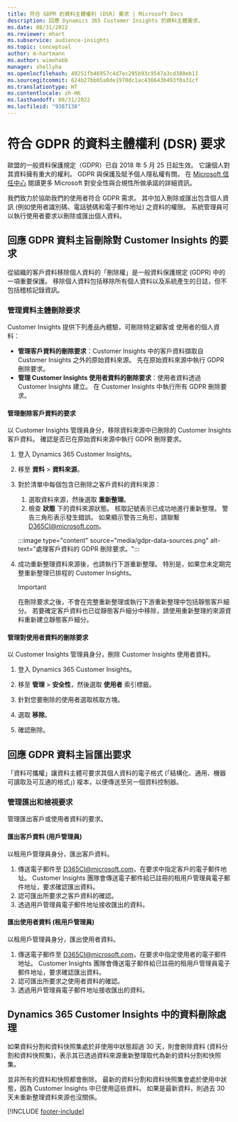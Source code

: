 ```yaml
---
title: 符合 GDPR 的資料主體權利 (DSR) 要求 | Microsoft Docs
description: 回應 Dynamics 365 Customer Insights 的資料主體要求。
ms.date: 08/31/2022
ms.reviewer: mhart
ms.subservice: audience-insights
ms.topic: conceptual
author: m-hartmann
ms.author: wimohabb
manager: shellyha
ms.openlocfilehash: 49251fb46957c4d7ec205b93c9547a3cd380eb11
ms.sourcegitcommit: 624b27bb65a0de1970dc1ac436643b493f0a31cf
ms.translationtype: HT
ms.contentlocale: zh-HK
ms.lasthandoff: 08/31/2022
ms.locfileid: "9387138"
---
```

# <a name="data-subject-rights-dsr-requests-under-gdpr"></a>符合 GDPR 的資料主體權利 (DSR) 要求

歐盟的一般資料保護規定（GDPR）已自 2018 年 5 月 25 日起生效。 它讓個人對其資料擁有重大的權利。 GDPR 與保護及賦予個人隱私權有關。 在 [Microsoft 信任中心](https://www.microsoft.com/trust-center) 閱讀更多 Microsoft 對安全性與合規性所做承諾的詳細資訊。

我們致力於協助我們的使用者符合 GDPR 需求。 其中加入刪除或匯出包含個人資訊 (例如使用者識別碼、電話號碼和電子郵件地址) 之資料的權限。 系統管理員可以執行使用者要求以刪除或匯出個人資料。

## <a name="responding-to-gdpr-data-subject-delete-requests-for-customer-insights"></a>回應 GDPR 資料主旨刪除對 Customer Insights 的要求

從組織的客戶資料移除個人資料的「刪除權」是一般資料保護規定 (GDPR) 中的一項重要保護。 移除個人資料包括移除所有個人資料以及系統產生的日誌，但不包括稽核記錄資訊。

### <a name="manage-data-subject-delete-requests"></a>管理資料主體刪除要求

Customer Insights 提供下列產品內體驗，可刪除特定顧客或 使用者的個人資料：

- **管理客戶資料的刪除要求**：Customer Insights 中的客戶資料擷取自 Customer Insights 之外的原始資料來源。 先在原始資料來源中執行 GDPR 刪除要求。
- **管理 Customer Insights 使用者資料的刪除要求**：使用者資料透過 Customer Insights 建立。 在 Customer Insights 中執行所有 GDPR 刪除要求。

#### <a name="manage-requests-to-delete-customer-data"></a>管理刪除客戶資料的要求

以 Customer Insights 管理員身分，移除資料來源中已刪除的 Customer Insights 客戶資料。 確認是否已在原始資料來源中執行 GDPR 刪除要求。

1. 登入 Dynamics 365 Customer Insights。

1. 移至 **資料** > **資料來源**。

1. 對於清單中每個包含已刪除之客戶資料的資料來源：
   1. 選取資料來源，然後選取 **重新整理**。
   1. 檢查 **狀態** 下的資料來源狀態。 核取記號表示已成功地進行重新整理。 警告三角形表示發生錯誤。 如果顯示警告三角形，請聯繫 D365CI@microsoft.com。

   :::image type="content" source="media/gdpr-data-sources.png" alt-text="處理客戶資料的 GDPR 刪除要求。":::

1. 成功重新整理資料來源後，也請執行下游重新整理。 特別是，如果您未定期完整重新整理已排程的 Customer Insights。

   > [!IMPORTANT]
   > 在刪除要求之後，不會在完整重新整理或執行下游重新整理中包括靜態客戶細分。 若要確定客戶資料也已從靜態客戶細分中移除，請使用重新整理的來源資料重新建立靜態客戶細分。

#### <a name="manage-delete-requests-for-user-data"></a>管理對使用者資料的刪除要求

以 Customer Insights 管理員身分，刪除 Customer Insights 使用者資料。

1. 登入 Dynamics 365 Customer Insights。

1. 移至 **管理** > **安全性**，然後選取 **使用者** 索引標籤。

1. 針對您要刪除的使用者選取核取方塊。

1. 選取 **移除**。

1. 確認刪除。

## <a name="responding-to-gdpr-data-subject-export-requests"></a>回應 GDPR 資料主旨匯出要求

「資料可攜權」讓資料主體可要求其個人資料的電子格式 (「結構化、通用、機器可讀取及可互通的格式」) 複本，以便傳送至另一個資料控制器。

### <a name="manage-export-and-view-requests"></a>管理匯出和檢視要求

管理匯出客戶或使用者資料的要求。

#### <a name="export-customer-data-tenant-admin"></a>匯出客戶資料 (用戶管理員)

以租用戶管理員身分，匯出客戶資料。

1. 傳送電子郵件至 D365CI@microsoft.com，在要求中指定客戶的電子郵件地址。 Customer Insights 團隊會傳送電子郵件給已註冊的租用戶管理員電子郵件地址，要求確認匯出資料。
2. 認可匯出所要求之客戶資料的確認。
3. 透過用戶管理員電子郵件地址接收匯出的資料。

#### <a name="export-user-data-tenant-admin"></a>匯出使用者資料 (租用戶管理員)

以租用戶管理員身分，匯出使用者資料。

1. 傳送電子郵件至 D365CI@microsoft.com，在要求中指定使用者的電子郵件地址。 Customer Insights 團隊會傳送電子郵件給已註冊的租用戶管理員電子郵件地址，要求確認匯出資料。
1. 認可匯出所要求之使用者資料的確認。
1. 透過用戶管理員電子郵件地址接收匯出的資料。

## <a name="data-deletion-handling-in-dynamics-365-customer-insights"></a>Dynamics 365 Customer Insights 中的資料刪除處理

如果資料分割和資料快照集處於非使用中狀態超過 30 天，則會刪除資料 (資料分割和資料快照集)，表示其已透過資料來源重新整理取代為新的資料分割和快照集。

並非所有的資料和快照都會刪除。 最新的資料分割和資料快照集會處於使用中狀態，因為 Customer Insights 中已使用這些資料。 如果是最新資料，則過去 30 天未重新整理資料來源也沒關係。

[!INCLUDE [footer-include](includes/footer-banner.md)]

